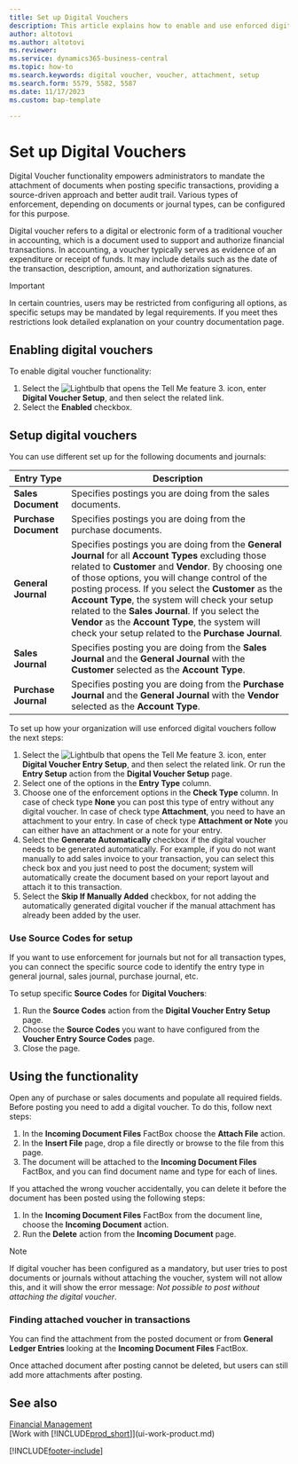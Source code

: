 ```yaml
---
title: Set up Digital Vouchers
description: This article explains how to enable and use enforced digital vouchers in Microsoft Dynamics 365 Business Central.
author: altotovi
ms.author: altotovi
ms.reviewer: 
ms.service: dynamics365-business-central
ms.topic: how-to
ms.search.keywords: digital voucher, voucher, attachment, setup
ms.search.form: 5579, 5582, 5587
ms.date: 11/17/2023
ms.custom: bap-template

---
```


# Set up Digital Vouchers  

Digital Voucher functionality empowers administrators to mandate the attachment of documents when posting specific transactions, providing a source-driven approach and better audit trail. Various types of enforcement, depending on documents or journal types, can be configured for this purpose.  

Digital voucher refers to a digital or electronic form of a traditional voucher in accounting, which is a document used to support and authorize financial transactions. In accounting, a voucher typically serves as evidence of an expenditure or receipt of funds. It may include details such as the date of the transaction, description, amount, and authorization signatures. 

> [!IMPORTANT]
> In certain countries, users may be restricted from configuring all options, as specific setups may be mandated by legal requirements. If you meet thes restrictions look detailed explanation on your country documentation page.  

## Enabling digital vouchers  

To enable digital voucher functionality: 

1. Select the ![Lightbulb that opens the Tell Me feature 3.](media/ui-search/search_small.png "Tell me what you want to do") icon, enter **Digital Voucher Setup**, and then select the related link. 
2. Select the **Enabled** checkbox.  

## Setup digital vouchers  

You can use different set up for the following documents and journals:  

  | Entry Type | Description |
  |----------|------------------------------|
  | **Sales Document** | Specifies postings you are doing from the sales documents. |
  | **Purchase Document** | Specifies postings you are doing from the purchase documents. |
  | **General Journal** | Specifies postings you are doing from the **General Journal** for all **Account Types** excluding those related to **Customer** and **Vendor**. By choosing one of those options, you will change control of the posting process. If you select the **Customer** as the **Account Type**, the system will check your setup related to the **Sales Journal**. If you select the **Vendor** as the **Account Type**, the system will check your setup related to the **Purchase Journal**. |
  | **Sales Journal** | Specifies posting you are doing from the **Sales Journal** and the **General Journal** with the **Customer** selected as the **Account Type**. |
  | **Purchase Journal** | Specifies posting you are doing from the **Purchase Journal** and the **General Journal** with the **Vendor** selected as the **Account Type**. |

To set up how your organization will use enforced digital vouchers follow the next steps:   

1. Select the ![Lightbulb that opens the Tell Me feature 3.](media/ui-search/search_small.png "Tell me what you want to do") icon, enter **Digital Voucher Entry Setup**, and then select the related link. Or run the **Entry Setup** action from the **Digital Voucher Setup** page.  
2. Select one of the options in the **Entry Type** column.   
3. Choose one of the enforcement options in the **Check Type** column. In case of check type **None** you can post this type of entry without any digital voucher. In case of check type **Attachment**, you need to have an attachment to your entry. In case of check type **Attachment or Note** you can either have an attachment or a note for your entry. 
4. Select the **Generate Automatically** checkbox if the digital voucher needs to be generated automatically. For example, if you do not want manually to add sales invoice to your transaction, you can select this check box and you just need to post the document; system will automatically create the document based on your report layout and attach it to this transaction. 
5. Select the **Skip If Manually Added** checkbox, for not adding the automatically generated digital voucher if the manual attachment has already been added by the user.  

### Use Source Codes for setup  

If you want to use enforcement for journals but not for all transaction types, you can connect the specific source code to identify the entry type in general journal, sales journal, purchase journal, etc.  

To setup specific **Source Codes** for **Digital Vouchers**:   

1. Run the **Source Codes** action from the **Digital Voucher Entry Setup** page.  
2. Choose the **Source Codes** you want to have configured from the **Voucher Entry Source Codes** page. 
3. Close the page.   

## Using the functionality  

Open any of purchase or sales documents and populate all required fields. Before posting you need to add a digital voucher. To do this, follow next steps:  

1. In the **Incoming Document Files** FactBox choose the **Attach File** action.  
2. In the **Insert File** page, drop a file directly or browse to the file from this page. 
3. The document will be attached to the **Incoming Document Files** FactBox, and you can find document name and type for each of lines. 

If you attached the wrong voucher accidentally, you can delete it before the document has been posted using the following steps: 

1. In the **Incoming Document Files** FactBox from the document line, choose the **Incoming Document** action. 
2. Run the **Delete** action from the **Incoming Document** page.   

> [!NOTE]
> If digital voucher has been configured as a mandatory, but user tries to post documents or journals without attaching the voucher, system will not allow this, and it will show the error message: _Not possible to post without attaching the digital voucher_.  

### Finding attached voucher in transactions   

You can find the attachment from the posted document or from **General Ledger Entries** looking at the **Incoming Document Files** FactBox.  

Once attached document after posting cannot be deleted, but users can still add more attachments after posting.   


## See also

[Financial Management](finance.md)  
[Work with [!INCLUDE[prod_short](includes/prod_short.md)]](ui-work-product.md)  

[!INCLUDE[footer-include](includes/footer-banner.md)]
